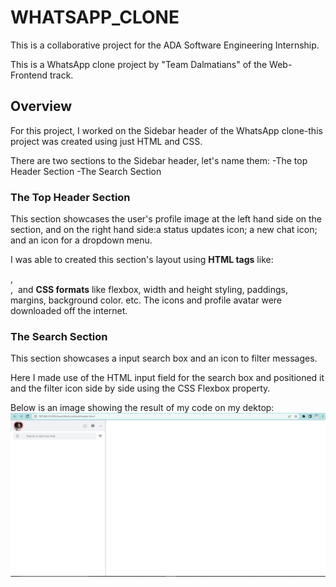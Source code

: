 # WHATSAPP_CLONE

This is a collaborative project for the ADA Software Engineering Internship.

This is a WhatsApp clone project by "Team Dalmatians" of the Web-Frontend track.

## Overview

For this project, I worked on the Sidebar header of the WhatsApp clone-this project was created using just HTML and CSS.

There are two sections to the Sidebar header, let's name them:
-The top Header Section
-The Search Section

### The Top Header Section

This section showcases the user's profile image at the left hand side on the section, and on the right hand side:a status updates icon; a new chat icon; and an icon for a dropdown menu.

I was able to created this section's layout using **HTML tags** like: <section>, <div>, <img> and **CSS formats** like flexbox, width and height styling, paddings, margins, background color. etc.
The icons and profile avatar were downloaded off the internet.

### The Search Section

This section showcases a input search box and an icon to filter messages.

Here I made use of the HTML input field for the search box and positioned it and the filter icon side by side using the CSS Flexbox property.

Below is an image showing the result of my code on my dektop:
![Code result on my desktop](</sidebarHeader/images/Screenshot%20(803).png> "Code Result")
